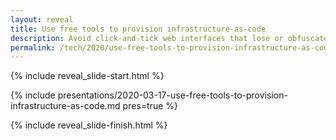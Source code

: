 ```yaml
---
layout: reveal
title: Use free tools to provision infrastructure-as-code
description: Avoid click-and-tick web interfaces that lose or obfuscate config.  Instead write simple code to provision your environments using free and open-source software (FOSS).
permalink: /tech/2020/use-free-tools-to-provision-infrastructure-as-code/reveal/
---
```


{% include reveal_slide-start.html %}

{% include presentations/2020-03-17-use-free-tools-to-provision-infrastructure-as-code.md pres=true %}

{% include reveal_slide-finish.html %}
